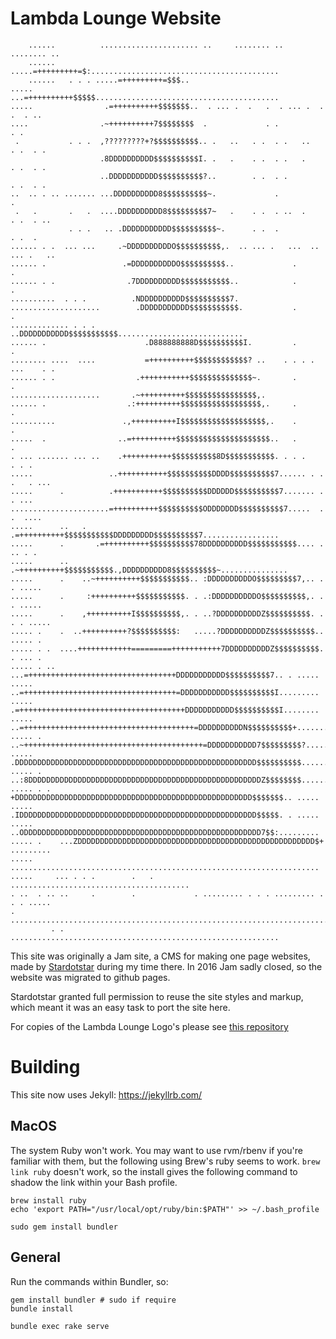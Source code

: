 # Lambda Lounge Website

````
    ......          ...................... ..     ........ ..     ........ ..
    ......          .....=+++++++++=$:..........................................
    ......   . . . .....=+++++++++=$$$..
.....               ...=++++++++++$$$$$.........................................
.....                .=++++++++++$$$$$$$..  . ... .  .   .  . ... .  .   .  . ..
....                .~++++++++++7$$$$$$$$  .             . .             . .
 .           . . .  ,?????????+?$$$$$$$$$$.. .   ..   . .  . .   ..   . .  . .
                    .8DDDDDDDDDD$$$$$$$$$$I. .   .    . .  . .   .    . .  . .
                    ..DDDDDDDDDDD$$$$$$$$$$?..        . .  . .        . .  . .
..  .. . .. ....... ...DDDDDDDDDD8$$$$$$$$$$~.             .               .
 .   .       .   .  ....DDDDDDDDDD8$$$$$$$$$7~   .    . .  . ..  .    . .  . ..
             . . .   .. .DDDDDDDDDDD$$$$$$$$$$~.      . .  .          . .  .
...... . .  ... ...     .~DDDDDDDDDDO$$$$$$$$$$,.  .. ... .   ...  .. ... .   ..
...... .                 .=DDDDDDDDDDO$$$$$$$$$$..             .               .
...... . .                .7DDDDDDDDDD$$$$$$$$$$$..            .               .
..........  . . .          .NDDDDDDDDDD$$$$$$$$$$7.
....................        .DDDDDDDDDDD$$$$$$$$$$$.           .               .
............. . . .         ..DDDDDDDDDDD$$$$$$$$$$$............................
...... .                      .D888888888D$$$$$$$$$$I.         .               .
........ ....  ....           =++++++++++$$$$$$$$$$$$? ..    . . . .  ...    . .
...... . .                  .+++++++++++$$$$$$$$$$$$$$~.       .               .
....................       .~++++++++++$$$$$$$$$$$$$$$$,.
...... .                  .:++++++++++$$$$$$$$$$$$$$$$$$,.     .               .
..........               .,++++++++++I$$$$$$$$$$$$$$$$$$$,.    .               .
.....  .                ..=++++++++++$$$$$$$$$$$$$$$$$$$$$..   .               .
. ... ....... ... ..    .+++++++++++$$$$$$$$$$8D$$$$$$$$$$$. . . .         . . .
.....                 ..+++++++++++$$$$$$$$$$DDDD$$$$$$$$$$7...... . . .   . ...
.....      .          .+++++++++++$$$$$$$$$$DDDDDD$$$$$$$$$$7....... .     . ...
......................=++++++++++$$$$$$$$$$ODDDDDDD$$$$$$$$$$7.....  .   .  ....
.....      ..   .   .=++++++++++$$$$$$$$$$$DDDDDDDDD$$$$$$$$$$7.................
.....      .       .=++++++++++$$$$$$$$$$78DDDDDDDDDD$$$$$$$$$$$.... .    .. . .
.....      ..     .~++++++++++$$$$$$$$$$$.,DDDDDDDDDD8$$$$$$$$$$~...............
.....      .    ..~++++++++++$$$$$$$$$$$.. :DDDDDDDDDDO$$$$$$$$$7,.. .   . .....
.....      .     :++++++++++$$$$$$$$$$$. . .:DDDDDDDDDDO$$$$$$$$$$,. .   . .....
.....      .    ,++++++++++I$$$$$$$$$$,. . ..?DDDDDDDDDDZ$$$$$$$$$$. . . . .....
..... .    .  ..++++++++++?$$$$$$$$$$:   .....?DDDDDDDDDDZ$$$$$$$$$$..   ..... .
..... . .  ....++++++++++++=========+++++++++++7DDDDDDDDDDZ$$$$$$$$$$.   . ... .
..... . .. ...=+++++++++++++++++++++++++++++++++DDDDDDDDDDD$$$$$$$$$$7.. . .....
.....      ..=++++++++++++++++++++++++++++++++++=DDDDDDDDDDD$$$$$$$$$$I.........
.....      .=+++++++++++++++++++++++++++++++++++++DDDDDDDDDDD$$$$$$$$$$I........
.....    ..=++++++++++++++++++++++++++++++++++++++=DDDDDDDDDDN$$$$$$$$$$+.......
..... . ..~++++++++++++++++++++++++++++++++++++++++=DDDDDDDDDDD7$$$$$$$$$?......
.....    .DDDDDDDDDDDDDDDDDDDDDDDDDDDDDDDDDDDDDDDDDDDDDDDDDDDDDD$$$$$$$$$$......
..... . ..:8DDDDDDDDDDDDDDDDDDDDDDDDDDDDDDDDDDDDDDDDDDDDDDDDDDDDZ$$$$$$$$.......
..... . .  +DDDDDDDDDDDDDDDDDDDDDDDDDDDDDDDDDDDDDDDDDDDDDDDDDDDDD$$$$$$$.. .....
.....      .IDDDDDDDDDDDDDDDDDDDDDDDDDDDDDDDDDDDDDDDDDDDDDDDDDDDDD$$$$$. . .....
.....      ..ODDDDDDDDDDDDDDDDDDDDDDDDDDDDDDDDDDDDDDDDDDDDDDDDDDDDD7$$:.........
..... .    ...ZDDDDDDDDDDDDDDDDDDDDDDDDDDDDDDDDDDDDDDDDDDDDDDDDDDDDD$+ .........
.....      .....................................................................
.....     ... . . .        .   .        ........................................
. ..  . .. ..     .        .             . ......... . . . ......... . . . .....
.        .......................................................................
         . .        ............................................................
````

This site was originally a Jam site, a CMS for making one page
websites, made by [Stardotstar](http://stardotstar.com/) during my
time there.  In 2016 Jam sadly closed, so the website was migrated to
github pages.

Stardotstar granted full permission to reuse the site styles and
markup, which meant it was an easy task to port the site here.

For copies of the Lambda Lounge Logo's please see [this repository](https://github.com/RickMoynihan/lambda-lounge-logos)

# Building

This site now uses Jekyll: https://jekyllrb.com/

## MacOS

The system Ruby won't work. You may want to use rvm/rbenv if you're familiar
with them, but the following using Brew's ruby seems to work.
`brew link ruby` doesn't work, so the install gives the following command
to shadow the link within your Bash profile.

```
brew install ruby
echo 'export PATH="/usr/local/opt/ruby/bin:$PATH"' >> ~/.bash_profile

sudo gem install bundler
```

## General

Run the commands within Bundler, so:

```
gem install bundler # sudo if require
bundle install

bundle exec rake serve
```
